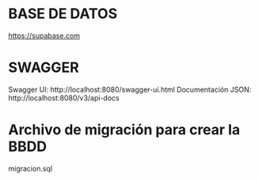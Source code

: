 # BASE DE DATOS #
https://supabase.com
# SWAGGER #
Swagger UI: http://localhost:8080/swagger-ui.html
Documentación JSON: http://localhost:8080/v3/api-docs

# Archivo de migración para crear la BBDD #
migracion.sql